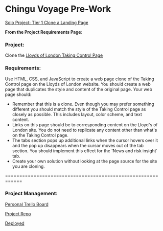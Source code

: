 # Chingu Voyage Pre-Work
[Solo Project: Tier 1 Clone a Landing Page](https://chingu.gitbook.io/chingu-handbook-voyage-9/cohort-guide/pre-work)

**From the Project Requirements Page:**

### Project:
Clone the [Lloyds of London Taking Control Page](https://is.gd/mrnMlg)

### Requirements:
Use HTML, CSS, and JavaScript to create a web page clone of the Taking Control page on the Lloyds of London website. You should create a web page that duplicates the style and content of the original page. Your web page should:

- Remember that this is a clone. Even though you may prefer something different you should match the style of the Taking Control page as closely as possible. This includes layout, color scheme, and text content.
- Links on this page should be to corresponding content on the Lloyd's of London site. You do not need to replicate any content other than what's on the Taking Control page.
- The tabs section pops up additional links when the cursor hovers over it and the pop up disappears when the cursor moves out of the tab section. You should implement this effect for the 'News and risk insight' tab.
- Create your own solution without looking at the page source for the site you are cloning.

============================================================

### Project Management:
[Personal Trello Board](https://trello.com/b/x9bKY9A1/chingu-pre-work-lloyds-taking-control-clone)

[Project Repo](https://github.com/lfosgett/lloydsClone/)

[Deployed](https://lfosgett.github.io/lloydsClone/index.html)
